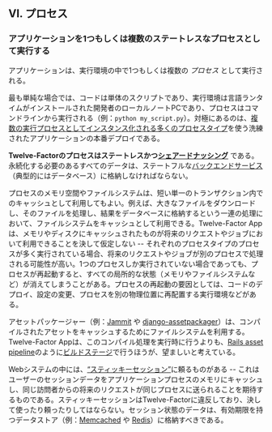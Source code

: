 ## VI. プロセス
### アプリケーションを1つもしくは複数のステートレスなプロセスとして実行する

アプリケーションは、実行環境の中で1つもしくは複数の *プロセス* として実行される。

最も単純な場合では、コードは単体のスクリプトであり、実行環境は言語ランタイムがインストールされた開発者のローカルノートPCであり、プロセスはコマンドラインから実行される（例：`python my_script.py`）。対極にあるのは、[複数の実行プロセスとしてインスタンス化される多くのプロセスタイプ](./concurrency)を使う洗練されたアプリケーションの本番デプロイである。

**Twelve-Factorのプロセスはステートレスかつ[シェアードナッシング](http://en.wikipedia.org/wiki/Shared_nothing_architecture)** である。永続化する必要のあるすべてのデータは、ステートフルな[バックエンドサービス](./backing-services)（典型的にはデータベース）に格納しなければならない。

プロセスのメモリ空間やファイルシステムは、短い単一のトランザクション内でのキャッシュとして利用してもよい。例えば、大きなファイルをダウンロードし、そのファイルを処理し、結果をデータベースに格納するという一連の処理において、ファイルシステムをキャッシュとして利用できる。Twelve-Factor Appは、メモリやディスクにキャッシュされたものが将来のリクエストやジョブにおいて利用できることを決して仮定しない -- それぞれのプロセスタイプのプロセスが多く実行されている場合、将来のリクエストやジョブが別のプロセスで処理される可能性が高い。1つのプロセスしか実行されていない場合であっても、プロセスが再起動すると、すべての局所的な状態（メモリやファイルシステムなど）が消えてしまうことがある。プロセスの再起動の要因としては、コードのデプロイ、設定の変更、プロセスを別の物理位置に再配置する実行環境などがある。

アセットパッケージャー（例：[Jammit](http://documentcloud.github.com/jammit/) や [django-assetpackager](http://code.google.com/p/django-assetpackager/)）は、コンパイルされたアセットをキャッシュするためにファイルシステムを利用する。Twelve-Factor Appは、このコンパイル処理を実行時に行うよりも、[Rails asset pipeline](http://ryanbigg.com/guides/asset_pipeline.html)のように[ビルドステージ](./build-release-run)で行うほうが、望ましいと考えている。

Webシステムの中には、[“スティッキーセッション”](http://en.wikipedia.org/wiki/Load_balancing_%28computing%29#Persistence)に頼るものがある -- これはユーザーのセッションデータをアプリケーションプロセスのメモリにキャッシュし、同じ訪問者からの将来のリクエストが同じプロセスに送られることを期待するものである。スティッキーセッションはTwelve-Factorに違反しており、決して使ったり頼ったりしてはならない。セッション状態のデータは、有効期限を持つデータストア（例：[Memcached](http://memcached.org/) や [Redis](http://redis.io/)）に格納すべきである。
